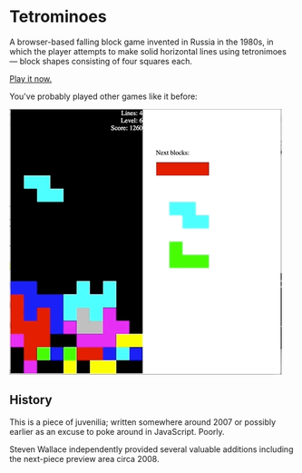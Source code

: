 # Tetrominoes
A browser-based falling block game invented in Russia in the 1980s, in which the player attempts to make solid horizontal lines using tetronimoes  — block shapes consisting of four squares each.

[Play it now.](http://tomharte.github.io/Tetrominoes/tetrominoes.html)

You've probably played other games like it before:

<img src="READMEImages/tetrominoes.gif" alt="Tetrominoes gameplay">

## History
This is a piece of juvenilia; written somewhere around 2007 or possibly earlier as an excuse to poke around in JavaScript. Poorly.

Steven Wallace independently provided several valuable additions including the next-piece preview area circa 2008.
